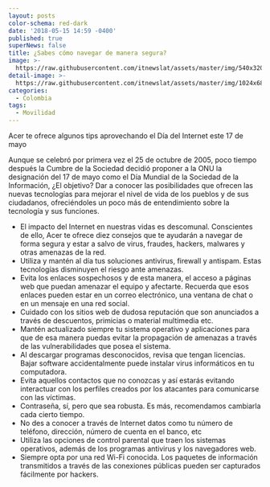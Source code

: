 ```yaml
---
layout: posts
color-schema: red-dark
date: '2018-05-15 14:59 -0400'
published: true
superNews: false
title: ¿Sabes cómo navegar de manera segura?
image: >-
  https://raw.githubusercontent.com/itnewslat/assets/master/img/540x320/navegacion-p.jpg
detail-image: >-
  https://raw.githubusercontent.com/itnewslat/assets/master/img/1024x680/navegacion-g.jpg
categories:
  - Colombia
tags:
  - Movilidad
---
```

Acer te ofrece algunos tips aprovechando el Día del Internet este 17 de mayo

Aunque se celebró por primera vez el 25 de octubre de 2005, poco tiempo después la Cumbre de la Sociedad decidió proponer a la ONU la designación del 17 de mayo como el Día Mundial de la Sociedad de la Información, ¿El objetivo? Dar a conocer las posibilidades que ofrecen las nuevas tecnologías para mejorar el nivel de vida de los pueblos y de sus ciudadanos, ofreciéndoles un poco más de entendimiento sobre la tecnología y sus funciones.

- El impacto del Internet en nuestras vidas es descomunal. Conscientes de ello, Acer te ofrece diez consejos que te ayudarán a navegar de forma segura y estar a salvo de virus, fraudes, hackers, malwares y otras amenazas de la red.
- Utiliza y mantén al día tus soluciones antivirus, firewall y antispam. Estas tecnologías disminuyen el riesgo ante amenazas.
- Evita los enlaces sospechosos y de esta manera, el acceso a páginas web que puedan amenazar el equipo y afectarte. Recuerda que esos enlaces pueden estar en un correo electrónico, una ventana de chat o en un mensaje en una red social.
- Cuidado con los sitios web de dudosa reputación que son anunciados a través de descuentos, primicias o material multimedia etc.
- Mantén actualizado siempre tu sistema operativo y aplicaciones para que de esa manera puedas evitar la propagación de amenazas a través de las vulnerabilidades que posea el sistema.
- Al descargar programas desconocidos, revisa que tengan licencias. Bajar software accidentalmente puede instalar virus informáticos en tu computadora.
- Evita aquellos contactos que no conozcas y así estarás evitando interactuar con los perfiles creados por los atacantes para comunicarse con las víctimas.
- Contraseña, sí, pero que sea robusta. Es más, recomendamos cambiarla cada cierto tiempo.
- No des a conocer a través de Internet datos como tu número de teléfono, dirección, número de cuenta en el banco, etc
- Utiliza las opciones de control parental que traen los sistemas operativos, además de los programas antivirus y los navegadores web. 
- Siempre opta por una red Wi-Fi conocida. Los paquetes de información transmitidos a través de las conexiones públicas pueden ser capturados fácilmente por hackers.